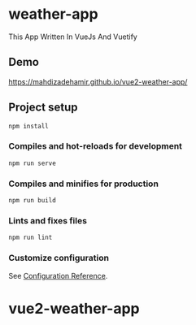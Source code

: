 # weather-app

This App Written In VueJs And Vuetify 

## Demo

https://mahdizadehamir.github.io/vue2-weather-app/

## Project setup
```
npm install
```

### Compiles and hot-reloads for development
```
npm run serve
```

### Compiles and minifies for production
```
npm run build
```

### Lints and fixes files
```
npm run lint
```

### Customize configuration
See [Configuration Reference](https://cli.vuejs.org/config/).
# vue2-weather-app
